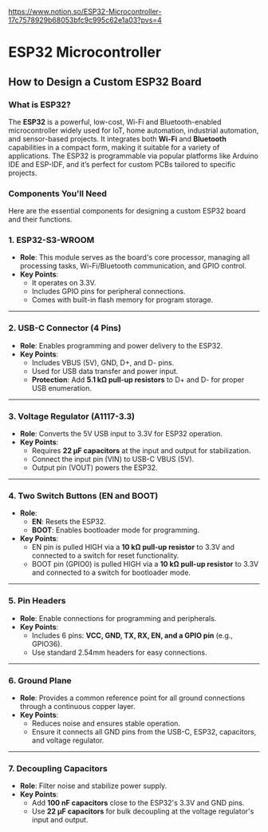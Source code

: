 https://www.notion.so/ESP32-Microcontroller-17c7578929b68053bfc9c995c62e1a03?pvs=4

# ESP32 Microcontroller

## **How to Design a Custom ESP32 Board**

### **What is ESP32?**

The **ESP32** is a powerful, low-cost, Wi-Fi and Bluetooth-enabled microcontroller widely used for IoT, home automation, industrial automation, and sensor-based projects. It integrates both **Wi-Fi** and **Bluetooth** capabilities in a compact form, making it suitable for a variety of applications. The ESP32 is programmable via popular platforms like Arduino IDE and ESP-IDF, and it’s perfect for custom PCBs tailored to specific projects.

### **Components You'll Need**

Here are the essential components for designing a custom ESP32 board and their functions.

### **1. ESP32-S3-WROOM**

- **Role**: This module serves as the board's core processor, managing all processing tasks, Wi-Fi/Bluetooth communication, and GPIO control.
- **Key Points**:
    - It operates on 3.3V.
    - Includes GPIO pins for peripheral connections.
    - Comes with built-in flash memory for program storage.

---

### **2. USB-C Connector (4 Pins)**

- **Role**: Enables programming and power delivery to the ESP32.
- **Key Points**:
    - Includes VBUS (5V), GND, D+, and D- pins.
    - Used for USB data transfer and power input.
    - **Protection**: Add **5.1 kΩ pull-up resistors** to D+ and D- for proper USB enumeration.

---

### **3. Voltage Regulator (A1117-3.3)**

- **Role**: Converts the 5V USB input to 3.3V for ESP32 operation.
- **Key Points**:
    - Requires **22 µF capacitors** at the input and output for stabilization.
    - Connect the input pin (VIN) to USB-C VBUS (5V).
    - Output pin (VOUT) powers the ESP32.

---

### **4. Two Switch Buttons (EN and BOOT)**

- **Role**:
    - **EN**: Resets the ESP32.
    - **BOOT**: Enables bootloader mode for programming.
- **Key Points**:
    - EN pin is pulled HIGH via a **10 kΩ pull-up resistor** to 3.3V and connected to a switch for reset functionality.
    - BOOT pin (GPIO0) is pulled HIGH via a **10 kΩ pull-up resistor** to 3.3V and connected to a switch for bootloader mode.

---

### **5. Pin Headers**

- **Role**: Enable connections for programming and peripherals.
- **Key Points**:
    - Includes 6 pins: **VCC, GND, TX, RX, EN, and a GPIO pin** (e.g., GPIO36).
    - Use standard 2.54mm headers for easy connections.

---

### **6. Ground Plane**

- **Role**: Provides a common reference point for all ground connections through a continuous copper layer.
- **Key Points**:
    - Reduces noise and ensures stable operation.
    - Ensure it connects all GND pins from the USB-C, ESP32, capacitors, and voltage regulator.

---

### **7. Decoupling Capacitors**

- **Role**: Filter noise and stabilize power supply.
- **Key Points**:
    - Add **100 nF capacitors** close to the ESP32's 3.3V and GND pins.
    - Use **22 µF capacitors** for bulk decoupling at the voltage regulator's input and output.
